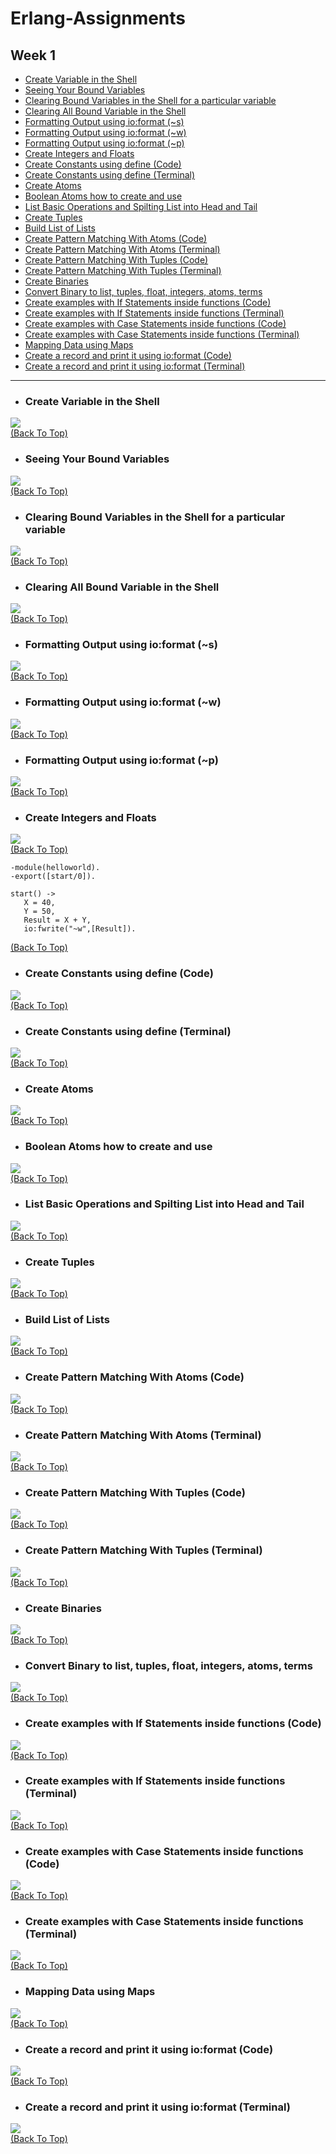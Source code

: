 # Erlang-Assignments
## Week 1

- [Create Variable in the Shell](#create-variable-in-the-shell)
- [Seeing Your Bound Variables](#seeing-your-bound-variables)
- [Clearing Bound Variables in the Shell for a particular variable](#clearing-bound-variables-in-the-shell-for-a-particular-variable)
- [Clearing All Bound Variable in the Shell](#clearing-all-bound-variable-in-the-shell)
- [Formatting Output using io:format (~s)](#formatting-output-using-ioformat-s)
- [Formatting Output using io:format (~w)](#formatting-output-using-ioformat-w)
- [Formatting Output using io:format (~p)](#formatting-output-using-ioformat-p)
- [Create Integers and Floats](#create-integers-and-floats)
- [Create Constants using define (Code)](#create-constants-using-define-code)
- [Create Constants using define (Terminal)](#create-constants-using-define-terminal)
- [Create Atoms](#create-atoms)
- [Boolean Atoms how to create and use](#boolean-atoms-how-to-create-and-use)
- [List Basic Operations and Spilting List into Head and Tail](#list-basic-operations-and-spilting-list-into-head-and-tail)
- [Create Tuples](#create-tuples)
- [Build List of Lists](#build-list-of-lists)
- [Create Pattern Matching With Atoms (Code)](#create-pattern-matching-with-atoms-code)
- [Create Pattern Matching With Atoms (Terminal)](#create-pattern-matching-with-atoms-terminal)
- [Create Pattern Matching With Tuples (Code)](#create-pattern-matching-with-tuples-code)
- [Create Pattern Matching With Tuples (Terminal)](#create-pattern-matching-with-tuples-terminal)
- [Create Binaries](#create-binaries)
- [Convert Binary to list, tuples, float, integers, atoms, terms](#convert-binary-to-list-tuples-float-integers-atoms-terms)
- [Create examples with If Statements inside functions (Code)](#create-examples-with-if-statements-inside-functions-code)
- [Create examples with If Statements inside functions (Terminal)](#create-examples-with-if-statements-inside-functions-terminal)
- [Create examples with Case Statements inside functions (Code)](#create-examples-with-case-statements-inside-functions-code)
- [Create examples with Case Statements inside functions (Terminal)](#create-examples-with-case-statements-inside-functions-terminal)
- [Mapping Data using Maps](#mapping-data-using-maps)
- [Create a record and print it using io:format (Code)](#create-a-record-and-print-it-using-ioformat-code)
- [Create a record and print it using io:format (Terminal)](#create-a-record-and-print-it-using-ioformat-terminal)

***
- ### Create Variable in the Shell 

![](Screenshots/Create%20Variables%20in%20the%20Shell.png)<br>
[(Back To Top)](#week-1)
    
- ### Seeing Your Bound Variables

![](Screenshots/Seeing%20Your%20Bound%20Variables.png)<br>
[(Back To Top)](#week-1)
    
- ### Clearing Bound Variables in the Shell for a particular variable

![](Screenshots/Clearing%20Bound%20Variables%20in%20the%20Shell%20for%20a%20Particular%20Variable.png)<br>
[(Back To Top)](#week-1)

- ### Clearing All Bound Variable in the Shell

![](Screenshots/Clearing%20All%20Bound%20Variable%20in%20the%20Shell.png)<br>
[(Back To Top)](#week-1)
    
- ### Formatting Output using io:format (~s)

![](Screenshots/Formatting%20Output%20using%20io:format%201.png)<br>
[(Back To Top)](#week-1)

- ### Formatting Output using io:format (~w)

![](Screenshots/Formatting%20Output%20using%20io:format%202.png)<br>
[(Back To Top)](#week-1)

- ### Formatting Output using io:format (~p)

![](Screenshots/Formatting%20Output%20using%20io:format%203.png)<br>
[(Back To Top)](#week-1)
    
- ### Create Integers and Floats

![](Screenshots/Create%20Integers%20and%20Floats.png)<br>
[(Back To Top)](#week-1)


```
-module(helloworld). 
-export([start/0]). 

start() -> 
   X = 40, 
   Y = 50, 
   Result = X + Y, 
   io:fwrite("~w",[Result]).
```
[(Back To Top)](#week-1)
    
- ### Create Constants using define (Code)

![](Screenshots/Constants%20Using%20Define%20ERL.png)<br>
[(Back To Top)](#week-1)

- ### Create Constants using define (Terminal)

![](Screenshots/Constants%20Using%20Define%20Terminal.png)<br>
[(Back To Top)](#week-1)

- ### Create Atoms

![](Screenshots/Create%20Atoms.png)<br>
[(Back To Top)](#week-1)
    
- ### Boolean Atoms how to create and use 

![](Screenshots/Boolean%20Atoms%20how%20to%20create%20and%20use.png)<br>
[(Back To Top)](#week-1)
    
- ### List Basic Operations and Spilting List into Head and Tail 

![](Screenshots/List%20Basic%20Operations%20and%20Spilting%20List%20into%20Head%20and%20Tail.png)<br>
[(Back To Top)](#week-1)

- ### Create Tuples

![](Screenshots/Create%20Tuple.png)<br>
[(Back To Top)](#week-1)

- ### Build List of Lists

![](Screenshots/Build%20List%20of%20Lists.png)<br>
[(Back To Top)](#week-1)

- ### Create Pattern Matching With Atoms (Code)

![](Screenshots/Pattern%20Matching%20With%20Atoms%20Code.png)<br>
[(Back To Top)](#week-1)

- ### Create Pattern Matching With Atoms (Terminal)

![](Screenshots/Pattern%20Matching%20With%20Atoms%20Terminal.png)<br>
[(Back To Top)](#week-1)

- ### Create Pattern Matching With Tuples (Code)

![](Screenshots/Pattern%20Matching%20With%20Tuples%20Code.png)<br>
[(Back To Top)](#week-1)

- ### Create Pattern Matching With Tuples (Terminal)

![](Screenshots/Pattern%20Matching%20With%20Tuples%20Terminal.png)<br>
[(Back To Top)](#week-1)

- ### Create Binaries

![](Screenshots/Create%20Binaries.png)<br>
[(Back To Top)](#week-1)

- ### Convert Binary to list, tuples, float, integers, atoms, terms

![](Screenshots/Playing%20With%20Binaries.png)<br>
[(Back To Top)](#week-1)

- ### Create examples with If Statements inside functions (Code)

![](Screenshots/If%20Statement%20Inside%20Functions%20Code.png)<br>
[(Back To Top)](#week-1)

- ### Create examples with If Statements inside functions (Terminal)

![](Screenshots/If%20Statement%20Inside%20Functions%20Terminal.png)<br>
[(Back To Top)](#week-1)

- ### Create examples with Case Statements inside functions (Code)

![](Screenshots/Case%20Statement%20Inside%20Function%20Code.png)<br>
[(Back To Top)](#week-1)

- ### Create examples with Case Statements inside functions (Terminal)

![](Screenshots/Case%20Statement%20Inside%20Function%20Terminal.png)<br>
[(Back To Top)](#week-1)

- ### Mapping Data using Maps

![](Screenshots/Maps.png)<br>
[(Back To Top)](#week-1)

- ### Create a record and print it using io:format (Code)

![](Screenshots/Record%20Code.png)<br>
[(Back To Top)](#week-1)

- ### Create a record and print it using io:format (Terminal)

![](Screenshots/Record%20Terminal.png)<br>
[(Back To Top)](#week-1)
